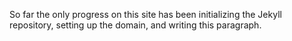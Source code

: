 So far the only progress on this site has been initializing the Jekyll repository, setting up the domain, and writing this paragraph. 